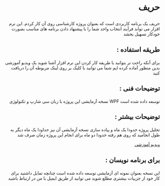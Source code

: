 # <p align="right">حریف</p>

<p align="right">
حریف یک برنامه کاربردی است که بعنوان پروژه کارشناسی روی آن کار کردم. این نرم افزار می تواند فرآیند انتخاب واحد شما را با پیشنهاد دادن برنامه های مناسب بصورت خودکار تسهیل بخشد   
</p>

## <p align="right">: طریقه استفاده</p>

<p align="right">برای آنکه راحت تر بتوانید با طریقه کار کردن این نرم افزار آشنا شوید یک ویدیو آموزشی بدین منظور آماده کرده ایم شما می توانید با کلیک بر روی لینک مربوطه آن را دریافت کنید </p>

## <p align="right">: توضیحات فنی</p>

<p align="right">نسخه آزمایشی این پروژه با زبان سی شارپ و تکنولوژی WPF توسعه داده شده است </p>

## <p align="right">: توضیحات بیشتر</p>
<p align="right">تحلیل پروژه حدودا یک ماه و پیاده سازی نسخه آزمایشی آن نیز حداودا یک ماه دیگر به طول انجامید که روی هم رفته حدودا دو ماه برای انجام این پروژه زمان صرف شد</p>

[<p align="right">ویدیو آموزشی</p>](https://raw.githubusercontent.com/tataiee1375/Harif/master/Videos/Tutorial.mp4)

## <p align="right">: برای برنامه نویسان</p>

<p align="right">
این نسخه بعنوان نمونه ای آزمایشی توسعه داده شده است چنانچه تمایل داشتید برای کار خود از جزییات بیشتری مطلع شوید می توانید از طریق ایمیل با من در ارتباط باشید</p>
